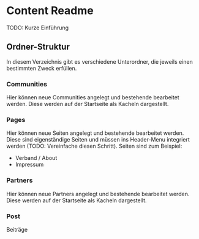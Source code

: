 # Content Readme

TODO: Kurze Einführung


## Ordner-Struktur

In diesem Verzeichnis gibt es verschiedene Unterordner, die jeweils einen bestimmten Zweck erfüllen.

### Communities

Hier können neue Communities angelegt und bestehende bearbeitet werden.
Diese werden auf der Startseite als Kacheln dargestellt.

### Pages

Hier können neue Seiten angelegt und bestehende bearbeitet werden.
Diese sind eigenständige Seiten und müssen ins Header-Menu integriert werden
(TODO: Vereinfache diesen Schritt).
Seiten sind zum Beispiel:
* Verband / About
* Impressum

### Partners

Hier können neue Partners angelegt und bestehende bearbeitet werden.
Diese werden auf der Startseite als Kacheln dargestellt.

### Post

Beiträge
